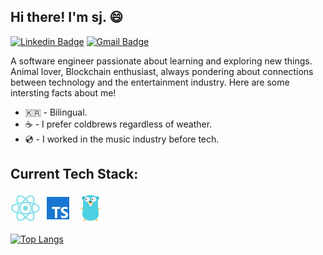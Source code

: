 ## Hi there! I'm sj. 😄

[![Linkedin Badge](https://img.shields.io/badge/-LinkedIn-blue?style=flat-square&logo=Linkedin&logoColor=white&link=https://www.linkedin.com/in/sjtommylee//)](https://www.linkedin.com/in/sjtommylee//)
[![Gmail Badge](https://img.shields.io/badge/-Gmail-d14836?style=flat-square&logo=Gmail&logoColor=white&link=mailto:sjtommylee@gmail.com)](mailto:sjtommylee@gmail.com)

A software engineer passionate about learning and exploring new things.
Animal lover, Blockchain enthusiast, always pondering about connections between technology and the entertainment industry.
Here are some intersting facts about me!

- 🇰🇷 - Bilingual.
- ☕️ - I prefer coldbrews regardless of weather.
- 💿 - I worked in the music industry before tech.

## Current Tech Stack:

<a href="https://reactjs.org/" title="React"> <img alt="" src="assets/icons8-react-native-48.png" /></a>
<a href="https://www.typescriptlang.org/docs/" title="React"> <img alt="" src="assets/icons8-typescript-48.png" /></a>
<a href="https://go.dev/doc/" title="Go"> <img alt="" src="assets/icons8-golang-48.png" /></a>
<a href="/" title="AWS"> <img alt="" src="assets/amazon-48.png" /></a>

[![Top Langs](https://github-readme-stats.vercel.app/api/top-langs/?username=sjtommylee&layout=compact)](https://github.com/sjtommylee/github-readme-stats)

<!-- ## Previously worked with:

<a href="https://developer.mozilla.org/en-US/docs/Web/Guide/HTML/HTML5" title="React"> <img alt="" src="assets/icons8-html-5-48.png" /></a>
<a href="https://www.w3schools.com/css/" title="React"> <img alt="" src="assets/icons8-css3-48.png" /></a>
<a href="https://sass-lang.com/" title="React"> <img alt="" src="assets/icons8-sass-avatar-48.png" /></a>
<a href="https://nodejs.org/en/" title="React"> <img alt="" src="assets/icons8-nodejs-48.png" /></a>
<a href="https://www.javascript.com/" title="React"> <img alt="" src="assets/icons8-javascript-48.png" /></a>
<a href="https://wordpress.com/" title="React"> <img alt="" src="assets/icons8-wordpress-48.png" /></a>
<a href="https://www.shopify.com/" title="React"> <img alt="" src="assets/icons8-shopify-48.png" /></a>
<a href="https://www.postgresql.org/docs/" title="React"> <img alt="" src="assets/
icons8-postgresql-48.png" /></a>
<a href="https://www.postgresql.org/docs/" title="React"> <img alt="" src="assets/icons8-python-48.png" /></a> -->

<!--
**appreciate-tommy/appreciate-tommy** is a ✨ _special_ ✨ repository because its `README.md` (this file) appears on your GitHub profile.

Here are some ideas to get you started:

- 🔭 I’m currently working on ...
- 🌱 I’m currently learning ...
- 👯 I’m looking to collaborate on ...
- 🤔 I’m looking for help with ...
- 💬 Ask me about ...
- 📫 How to reach me: ...
- 😄 Pronouns: ...
- ⚡ Fun fact: ...
-->
